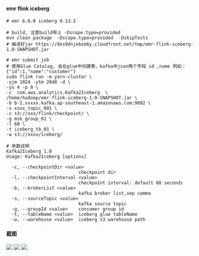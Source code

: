 #### emr flink iceberg 
```shell
# emr 6.6.0 iceberg 0.13.2

# build, 注意build带上 -Dscope.type=provided 
mvn clean package  -Dscope.type=provided  -DskipTests 
# 编译好jar https://dxs9dnjebzm6y.cloudfront.net/tmp/emr-flink-iceberg-1.0-SNAPSHOT.jar

# emr submit job
# 使用Glue Catalog, 会在glue中创建表，kafka中json两个字段 id ,name 例如：{"id":1,"name":"customer"}
sudo flink run -m yarn-cluster \
-yjm 1024 -ytm 2048 -d \
-ys 4 -p 8 \
-c  com.aws.analytics.Kafka2Iceberg  \
/home/hadoop/emr-flink-iceberg-1.0-SNAPSHOT.jar \
-b b-2.xxxxx.kafka.ap-southeast-1.amazonaws.com:9092 \
-s xxxx_topic_001 \
-c s3://xxx/flink/checkpoint/ \
-g msk_group_01 \
-l 60 \
-t iceberg_tb_01 \
-w s3://xxxx/iceberg/ 

# 参数说明
Kafka2Iceberg 1.0
Usage: Kafka2Iceberg [options]

  -c, --checkpointDir <value>
                           checkpoint dir
  -l, --checkpointInterval <value>
                           checkpoint interval: default 60 seconds
  -b, --brokerList <value>
                           kafka broker list,sep comma
  -s, --sourceTopic <value>
                           kafka source topic
  -g, --groupId <value>    consumer group id
  -t, --tableName <value>  iceberg glue tableName
  -w, --warehouse <value>  iceberg s3 warehouse path

```
#### 截图
![](https://pcmyp.oss-accelerate.aliyuncs.com/markdown/Apache_Flink_Web_Dashboard.png)
![](https://pcmyp.oss-accelerate.aliyuncs.com/markdown/AWS_Glue_Console.png)
![](https://pcmyp.oss-accelerate.aliyuncs.com/markdown/chaopan_08f8bc6ad936__.png)
